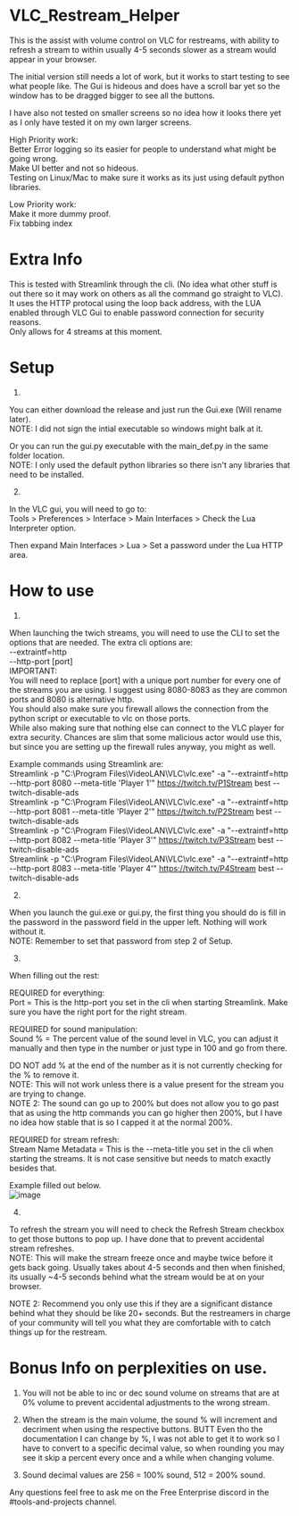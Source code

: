 # VLC_Restream_Helper
This is the assist with volume control on VLC for restreams, with ability to refresh a stream to within usually 4-5 seconds slower as a stream would appear in your browser.  


The initial version still needs a lot of work, but it works to start testing to see what people like. The Gui is hideous and does have a scroll bar yet so the window has to be dragged  bigger to see all the buttons.  

I have also not tested on smaller screens so no idea how it looks there yet as I only have tested it on my own larger screens.  

High Priority work:  
Better Error logging so its easier for people to understand what might be going wrong.  
Make UI better and not so hideous.  
Testing on Linux/Mac to make sure it works as its just using default python libraries.  

Low Priority work:  
Make it more dummy proof.  
Fix tabbing index  



# Extra Info

This is tested with Streamlink through the cli. (No idea what other stuff is out there so it may work on others as all the command go straight to VLC).  
It uses the HTTP protocal using the loop back address, with the LUA enabled through VLC Gui to enable password connection for security reasons.  
Only allows for 4 streams at this moment.  


# Setup

1)
  You can either download the release and just run the Gui.exe (Will rename later).  
  NOTE: I did not sign the intial executable so windows might balk at it.  
  
  Or you can run the gui.py executable with the main_def.py in the same folder location.  
  NOTE: I only used the default python libraries so there isn't any libraries that need to be installed.  

2)
  In the VLC gui, you will need to go to:  
  Tools > Preferences > Interface > Main Interfaces > Check the Lua Interpreter option.  
  
  Then expand Main Interfaces > Lua > Set a password under the Lua HTTP area.  



# How to use

1) 
  When launching the twich streams, you will need to use the CLI to set the options that are needed. The extra cli options are:  
  --extraintf=http  
  --http-port [port]  
IMPORTANT:  
  You will need to replace [port] with a unique port number for every one of the streams you are using. I suggest using 8080-8083 as they are common ports and 8080 is alternative http.  
  You should also make sure you firewall allows the connection from the python script or executable to vlc on those ports.  
  While also making sure that nothing else can connect to the VLC player for extra security. Chances are slim that some malicious actor would use this, but since you are setting up the firewall rules anyway, you might as well.  

Example commands using Streamlink are:  
Streamlink -p "C:\Program Files\VideoLAN\VLC\vlc.exe" -a "--extraintf=http --http-port 8080 --meta-title 'Player 1'" https://twitch.tv/P1Stream best --twitch-disable-ads  
Streamlink -p "C:\Program Files\VideoLAN\VLC\vlc.exe" -a "--extraintf=http --http-port 8081 --meta-title 'Player 2'" https://twitch.tv/P2Stream best --twitch-disable-ads  
Streamlink -p "C:\Program Files\VideoLAN\VLC\vlc.exe" -a "--extraintf=http --http-port 8082 --meta-title 'Player 3'" https://twitch.tv/P3Stream best --twitch-disable-ads  
Streamlink -p "C:\Program Files\VideoLAN\VLC\vlc.exe" -a "--extraintf=http --http-port 8083 --meta-title 'Player 4'" https://twitch.tv/P4Stream best --twitch-disable-ads  

2)
  When you launch the gui.exe or gui.py, the first thing you should do is fill in the password in the password field in the upper left. Nothing will work without it.   
  NOTE: Remember to set that password from step 2 of Setup.  

3) 
  When filling out the rest:

  REQUIRED for everything:  
  Port = This is the http-port you set in the cli when starting Streamlink. Make sure you have the right port for the right stream.  

  REQUIRED for sound manipulation:  
  Sound % = The percent value of the sound level in VLC, you can adjust it manually and then type in the number or just type in 100 and go from there.  
  
  DO NOT add % at the end of the number as it is not currently checking for the % to remove it.  
  NOTE: This will not work unless there is a value present for the stream you are trying to change.  
  NOTE 2: The sound can go up to 200% but does not allow you to go past that as using the http commands you can go higher then 200%, but I have no idea how stable that is so I capped it at the normal 200%.  

  REQUIRED for stream refresh:  
  Stream Name Metadata = This is the --meta-title you set in the cli when starting the streams. It is not case sensitive but needs to match exactly besides that.  

Example filled out below.  
![image](https://github.com/Pyre-Echo/VLC_Restream_Helper/assets/20142822/0e49d187-89af-45e5-a021-84a7c623a3df)  


4) 
  To refresh the stream you will need to check the Refresh Stream checkbox to get those buttons to pop up. I have done that to prevent accidental stream refreshes.  
  NOTE: This will make the stream freeze once and maybe twice before it gets back going. Usually takes about 4-5 seconds and then when finished, its usually ~4-5 seconds behind what the stream would be at on your browser.

NOTE 2: Recommend you only use this if they are a significant distance behind what they should be like 20+ seconds. But the restreamers in charge of your community will tell you what they are comfortable with to catch things up for the restream.  




# Bonus Info on perplexities on use.  

1) You will not be able to inc or dec sound volume on streams that are at 0% volume to prevent accidental adjustments to the wrong stream.  

2) When the stream is the main volume, the sound % will increment and decriment when using the respective buttons. BUTT Even tho the documentation I can change by %, I was not able to get it to work so I have to convert to a specific decimal value, so when rounding you may see it skip a percent every once and a while when changing volume.  

3) Sound decimal values are 256 = 100% sound, 512 = 200% sound.  


Any questions feel free to ask me on the Free Enterprise discord in the #tools-and-projects channel.  
